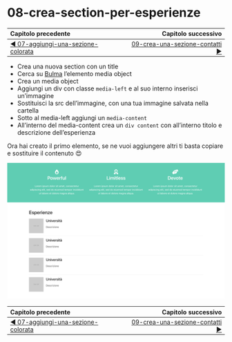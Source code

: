 # 08-crea-section-per-esperienze

| Capitolo precedente  | Capitolo successivo     |
| :--------------- | ---------------: |
| [◀︎ 07-aggiungi-una-sezione-colorata](../07-aggiungi-una-sezione-colorata)| [09-crea-una-sezione-contatti ▶︎](../09-crea-una-sezione-contatti) |

- Crea una nuova section con un title
- Cerca su [Bulma](https://bulma.io/documentation/) l’elemento media object
- Crea un media object
- Aggiungi un div con classe  `media-left` e al suo interno inserisci un’immagine
- Sostituisci la src dell’immagine, con una tua immagine salvata nella cartella
- Sotto al media-left aggiungi un `media-content` 
- All’interno del media-content crea un `div content` con all’interno titolo e descrizione dell’esperienza

Ora hai creato il primo elemento, se ne vuoi aggiungere altri ti basta copiare e sostituire il contenuto 😍

![08-image.png](../assets/Lessons/08-image.png)

| Capitolo precedente  | Capitolo successivo     |
| :--------------- | ---------------: |
| [◀︎ 07-aggiungi-una-sezione-colorata](../07-aggiungi-una-sezione-colorata)| [09-crea-una-sezione-contatti ▶︎](../09-crea-una-sezione-contatti) |